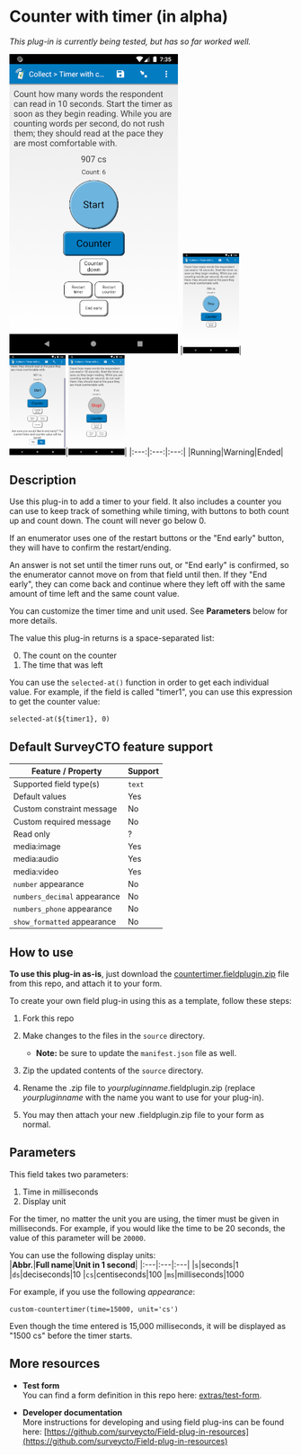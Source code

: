 # Counter with timer (in alpha)

*This plug-in is currently being tested, but has so far worked well.*

![](extras/preview-images/paused.png)
|<img src="extras/preview-images/running.png" width="100px">|<img src="extras/preview-images/end-early-warning.png" width="100px">|<img src="extras/preview-images/timer-end.png" width="100px">|
|:---:|:---:|:---:|
|Running|Warning|Ended|

## Description

Use this plug-in to add a timer to your field. It also includes a counter you can use to keep track of something while timing, with buttons to both count up and count down. The count will never go below 0.

If an enumerator uses one of the restart buttons or the "End early" button, they will have to confirm the restart/ending.

An answer is not set until the timer runs out, or "End early" is confirmed, so the enumerator cannot move on from that field until then. If they "End early", they can come back and continue where they left off with the same amount of time left and the same count value.

You can customize the timer time and unit used. See **Parameters** below for more details.

The value this plug-in returns is a space-separated list:

0. The count on the counter
1. The time that was left

You can use the `selected-at()` function in order to get each individual value. For example, if the field is called "timer1", you can use this expression to get the counter value:

    selected-at(${timer1}, 0)

## Default SurveyCTO feature support

| Feature / Property | Support |
| --- | --- |
| Supported field type(s) | `text`|
| Default values | Yes |
| Custom constraint message | No |
| Custom required message | No |
| Read only | ? |
| media:image | Yes |
| media:audio | Yes |
| media:video | Yes |
| `number` appearance | No |
| `numbers_decimal` appearance | No |
| `numbers_phone` appearance | No |
| `show_formatted` appearance | No |

## How to use

**To use this plug-in as-is**, just download the [countertimer.fieldplugin.zip](countertimer.fieldplugin.zip) file from this repo, and attach it to your form.

To create your own field plug-in using this as a template, follow these steps:

1. Fork this repo
1. Make changes to the files in the `source` directory.

    * **Note:** be sure to update the `manifest.json` file as well.

1. Zip the updated contents of the `source` directory.
1. Rename the .zip file to *yourpluginname*.fieldplugin.zip (replace *yourpluginname* with the name you want to use for your plug-in).
1. You may then attach your new .fieldplugin.zip file to your form as normal.

## Parameters

This field takes two parameters:

1. Time in milliseconds
2. Display unit

For the timer, no matter the unit you are using, the timer must be given in milliseconds. For example, if you would like the time to be 20 seconds, the value of this parameter will be `20000`.

You can use the following display units:  
|**Abbr.**|**Full name**|**Unit in 1 second**|
|:---|:---|:---|
|`s`|seconds|1
|`ds`|deciseconds|10
|`cs`|centiseconds|100
|`ms`|milliseconds|1000

For example, if you use the following *appearance*:

    custom-countertimer(time=15000, unit='cs')

Even though the time entered is 15,000 milliseconds, it will be displayed as "1500 cs" before the timer starts.


## More resources

* **Test form**  
You can find a form definition in this repo here: [extras/test-form](extras/test-form).

* **Developer documentation**  
More instructions for developing and using field plug-ins can be found here: [https://github.com/surveycto/Field-plug-in-resources](https://github.com/surveycto/Field-plug-in-resources)